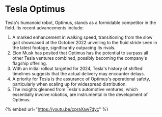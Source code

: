 # Tesla Optimus



Tesla's humanoid robot, Optimus, stands as a formidable competitor in the field. Its recent advancements include:&#x20;

1. A marked enhancement in walking speed, transitioning from the slow gait showcased at the October 2022 unveiling to the fluid stride seen in the latest footage, significantly outpacing its rivals.&#x20;
2. Elon Musk has posited that Optimus has the potential to surpass all other Tesla ventures combined, possibly becoming the company's flagship offering.&#x20;
3. With an initial rollout targeted for 2024, Tesla's history of shifted timelines suggests that the actual delivery may encounter delays.&#x20;
4. A priority for Tesla is the assurance of Optimus's operational safety, particularly when scaling up for widespread distribution.&#x20;
5. The insights gleaned from Tesla's automotive ventures, which essentially involve robotics, are instrumental in the development of Optimus.

{% embed url="https://youtu.be/cpraXaw7dyc" %}
